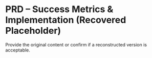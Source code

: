 # PRD – Success Metrics & Implementation (Recovered Placeholder)

Provide the original content or confirm if a reconstructed version is acceptable.

